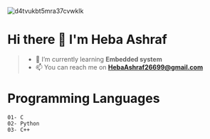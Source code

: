    ![d4tvukbt5mra37cvwklk](https://user-images.githubusercontent.com/115734048/213179932-4492bea5-2a1c-445b-8e89-b9abd5807408.gif)


# Hi there 👋 I'm Heba Ashraf

>- 🌱 I’m currently learning **Embedded system**
>- 📫 You can reach me on **HebaAshraf26699@gmail.com**

# Programming Languages 
```
01- C
02- Python
03- C++
```
